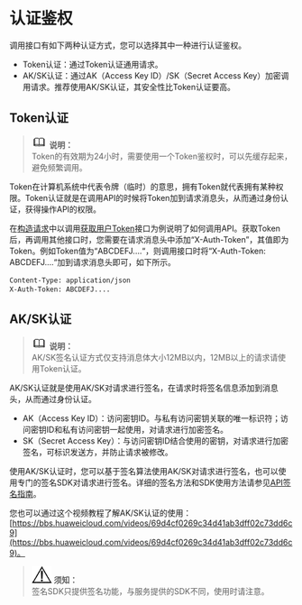 # 认证鉴权<a name="cbr_04_0011"></a>

调用接口有如下两种认证方式，您可以选择其中一种进行认证鉴权。

-   Token认证：通过Token认证通用请求。
-   AK/SK认证：通过AK（Access Key ID）/SK（Secret Access Key）加密调用请求。推荐使用AK/SK认证，其安全性比Token认证要高。

## Token认证<a name="zh-cn_topic_0121671869_section2417768214391"></a>

>![](public_sys-resources/icon-note.gif) **说明：**   
>Token的有效期为24小时，需要使用一个Token鉴权时，可以先缓存起来，避免频繁调用。  

Token在计算机系统中代表令牌（临时）的意思，拥有Token就代表拥有某种权限。Token认证就是在调用API的时候将Token加到请求消息头，从而通过身份认证，获得操作API的权限。

在[构造请求](构造请求.md#cbr_04_0009)中以调用[获取用户Token](https://support.huaweicloud.com/api-iam/iam_30_0001.html)接口为例说明了如何调用API。获取Token后，再调用其他接口时，您需要在请求消息头中添加“X-Auth-Token”，其值即为Token。例如Token值为“ABCDEFJ....“，则调用接口时将“X-Auth-Token: ABCDEFJ....“加到请求消息头即可，如下所示。

```
Content-Type: application/json
X-Auth-Token: ABCDEFJ....
```

## AK/SK认证<a name="zh-cn_topic_0121671869_section5887143815518"></a>

>![](public_sys-resources/icon-note.gif) **说明：**   
>AK/SK签名认证方式仅支持消息体大小12MB以内，12MB以上的请求请使用Token认证。  

AK/SK认证就是使用AK/SK对请求进行签名，在请求时将签名信息添加到消息头，从而通过身份认证。

-   AK（Access Key ID）：访问密钥ID。与私有访问密钥关联的唯一标识符；访问密钥ID和私有访问密钥一起使用，对请求进行加密签名。
-   SK（Secret Access Key）：与访问密钥ID结合使用的密钥，对请求进行加密签名，可标识发送方，并防止请求被修改。

使用AK/SK认证时，您可以基于签名算法使用AK/SK对请求进行签名，也可以使用专门的签名SDK对请求进行签名。详细的签名方法和SDK使用方法请参见[API签名指南](https://support.huaweicloud.com/devg-apisign/api-sign-provide.html)。

您也可以通过这个视频教程了解AK/SK认证的使用：[https://bbs.huaweicloud.com/videos/69d4cf0269c34d41ab3dff02c73dd6c9](https://bbs.huaweicloud.com/videos/69d4cf0269c34d41ab3dff02c73dd6c9)。

>![](public_sys-resources/icon-notice.gif) **须知：**   
>签名SDK只提供签名功能，与服务提供的SDK不同，使用时请注意。  

